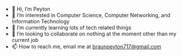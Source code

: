 - 👋 Hi, I’m Peyton
- 👀 I’m interested in Computer Science, Computer Networking, and Information Technology
- 🌱 I’m currently learning lots of tech related things
- 💞️ I’m looking to collaborate on nothing at the moment other than my current job
- 📫 How to reach me, email me at braunpeyton717@gmail.com

<!---
Baglesrfine/Baglesrfine is a ✨ special ✨ repository because its `README.md` (this file) appears on your GitHub profile.
You can click the Preview link to take a look at your changes.
--->
